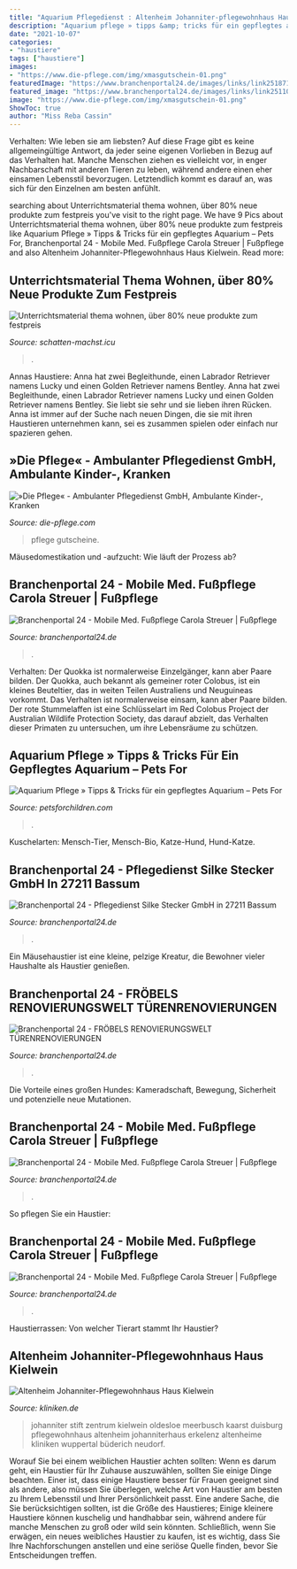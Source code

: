 ```yaml
---
title: "Aquarium Pflegedienst : Altenheim Johanniter-pflegewohnhaus Haus Kielwein"
description: "Aquarium pflege » tipps &amp; tricks für ein gepflegtes aquarium – pets for"
date: "2021-10-07"
categories:
- "haustiere"
tags: ["haustiere"]
images:
- "https://www.die-pflege.com/img/xmasgutschein-01.png"
featuredImage: "https://www.branchenportal24.de/images/links/link251871.png"
featured_image: "https://www.branchenportal24.de/images/links/link251101.png"
image: "https://www.die-pflege.com/img/xmasgutschein-01.png"
ShowToc: true
author: "Miss Reba Cassin"
---
```



Verhalten: Wie leben sie am liebsten?
Auf diese Frage gibt es keine allgemeingültige Antwort, da jeder seine eigenen Vorlieben in Bezug auf das Verhalten hat. Manche Menschen ziehen es vielleicht vor, in enger Nachbarschaft mit anderen Tieren zu leben, während andere einen eher einsamen Lebensstil bevorzugen. Letztendlich kommt es darauf an, was sich für den Einzelnen am besten anfühlt.

	

		
searching about Unterrichtsmaterial thema wohnen, über 80% neue produkte zum festpreis you've visit to the right page. We have 9 Pics about Unterrichtsmaterial thema wohnen, über 80% neue produkte zum festpreis like Aquarium Pflege » Tipps &amp; Tricks für ein gepflegtes Aquarium – Pets For, Branchenportal 24 - Mobile Med. Fußpflege Carola Streuer | Fußpflege and also Altenheim Johanniter-Pflegewohnhaus Haus Kielwein. Read more:
		
    
## Unterrichtsmaterial Thema Wohnen, über 80% Neue Produkte Zum Festpreis

<img loading=lazy src="https://schatten-machst.icu/npju/4KS4QorzT5ghoHAKLqT2QwAAAA.jpg" onerror="this.onerror=null;this.src='https://tse2.mm.bing.net/th?id=OIP.0tO_Nysd4NMWk7xAp1SbTgAAAA&amp;pid=15.1';" alt="Unterrichtsmaterial thema wohnen, über 80% neue produkte zum festpreis">

_Source: schatten-machst.icu_

>. 

	

Annas Haustiere: Anna hat zwei Begleithunde, einen Labrador Retriever namens Lucky und einen Golden Retriever namens Bentley.
Anna hat zwei Begleithunde, einen Labrador Retriever namens Lucky und einen Golden Retriever namens Bentley. Sie liebt sie sehr und sie lieben ihren Rücken. Anna ist immer auf der Suche nach neuen Dingen, die sie mit ihren Haustieren unternehmen kann, sei es zusammen spielen oder einfach nur spazieren gehen.

    
## »Die Pflege« - Ambulanter Pflegedienst GmbH, Ambulante Kinder-, Kranken

<img loading=lazy src="https://www.die-pflege.com/img/xmasgutschein-01.png" onerror="this.onerror=null;this.src='https://tse1.mm.bing.net/th?id=OIP.J_gpAF-pidO22r3MeRCnfAHaEi&amp;pid=15.1';" alt="»Die Pflege« - Ambulanter Pflegedienst GmbH, Ambulante Kinder-, Kranken">

_Source: die-pflege.com_

>pflege gutscheine. 

	

Mäusedomestikation und -aufzucht: Wie läuft der Prozess ab?

    
## Branchenportal 24 - Mobile Med. Fußpflege Carola Streuer | Fußpflege

<img loading=lazy src="https://www.branchenportal24.de/images/links/link251101.png" onerror="this.onerror=null;this.src='https://tse1.mm.bing.net/th?id=OIP.VzWezbIK6GbbMB_VspPjmgAAAA&amp;pid=15.1';" alt="Branchenportal 24 - Mobile Med. Fußpflege Carola Streuer | Fußpflege">

_Source: branchenportal24.de_

>. 

	

Verhalten: Der Quokka ist normalerweise Einzelgänger, kann aber Paare bilden.
Der Quokka, auch bekannt als gemeiner roter Colobus, ist ein kleines Beuteltier, das in weiten Teilen Australiens und Neuguineas vorkommt. Das Verhalten ist normalerweise einsam, kann aber Paare bilden. Der rote Stummelaffen ist eine Schlüsselart im Red Colobus Project der Australian Wildlife Protection Society, das darauf abzielt, das Verhalten dieser Primaten zu untersuchen, um ihre Lebensräume zu schützen.

    
## Aquarium Pflege » Tipps &amp; Tricks Für Ein Gepflegtes Aquarium – Pets For

<img loading=lazy src="https://www.hausjournal.net/wp-content/uploads/Aquarium-Pflege.jpg" onerror="this.onerror=null;this.src='https://tse1.mm.bing.net/th?id=OIP.IyWIzGnboE41saHoAk82nQHaE7&amp;pid=15.1';" alt="Aquarium Pflege » Tipps &amp; Tricks für ein gepflegtes Aquarium – Pets For">

_Source: petsforchildren.com_

>. 

	

Kuschelarten: Mensch-Tier, Mensch-Bio, Katze-Hund, Hund-Katze.

    
## Branchenportal 24 - Pflegedienst Silke Stecker GmbH In 27211 Bassum

<img loading=lazy src="https://www.branchenportal24.de/images/links/link252833.png" onerror="this.onerror=null;this.src='https://tse4.mm.bing.net/th?id=OIP.97H-lTWNczqHXrqp1cX40QAAAA&amp;pid=15.1';" alt="Branchenportal 24 - Pflegedienst Silke Stecker GmbH in 27211 Bassum">

_Source: branchenportal24.de_

>. 

	

Ein Mäusehaustier ist eine kleine, pelzige Kreatur, die Bewohner vieler Haushalte als Haustier genießen.

    
## Branchenportal 24 - FRÖBELS RENOVIERUNGSWELT TÜRENRENOVIERUNGEN

<img loading=lazy src="http://www.branchenportal24.de/images/links/link6665.gif" onerror="this.onerror=null;this.src='https://tse3.mm.bing.net/th?id=OIP.GS5DCvn6yHBPCEpFn8c2fQHaFT&amp;pid=15.1';" alt="Branchenportal 24 - FRÖBELS RENOVIERUNGSWELT TÜRENRENOVIERUNGEN">

_Source: branchenportal24.de_

>. 

	

Die Vorteile eines großen Hundes: Kameradschaft, Bewegung, Sicherheit und potenzielle neue Mutationen.

    
## Branchenportal 24 - Mobile Med. Fußpflege Carola Streuer | Fußpflege

<img loading=lazy src="https://www.branchenportal24.de/images/links/link252692.png" onerror="this.onerror=null;this.src='https://tse2.mm.bing.net/th?id=OIP.2NY-DxqdYT_vjbYhqTZejQAAAA&amp;pid=15.1';" alt="Branchenportal 24 - Mobile Med. Fußpflege Carola Streuer | Fußpflege">

_Source: branchenportal24.de_

>. 

	

So pflegen Sie ein Haustier:

    
## Branchenportal 24 - Mobile Med. Fußpflege Carola Streuer | Fußpflege

<img loading=lazy src="https://www.branchenportal24.de/images/links/link251871.png" onerror="this.onerror=null;this.src='https://tse4.mm.bing.net/th?id=OIP.FToKoRPP3Sdz0Z8y1LT0jgAAAA&amp;pid=15.1';" alt="Branchenportal 24 - Mobile Med. Fußpflege Carola Streuer | Fußpflege">

_Source: branchenportal24.de_

>. 

	

Haustierrassen: Von welcher Tierart stammt Ihr Haustier?

    
## Altenheim Johanniter-Pflegewohnhaus Haus Kielwein

<img loading=lazy src="https://www.kliniken.de/public/27204P/logo.jpg" onerror="this.onerror=null;this.src='https://tse4.mm.bing.net/th?id=OIP.cf8_etA3ynLfhb3Br1B1PAHaEU&amp;pid=15.1';" alt="Altenheim Johanniter-Pflegewohnhaus Haus Kielwein">

_Source: kliniken.de_

>johanniter stift zentrum kielwein oldesloe meerbusch kaarst duisburg pflegewohnhaus altenheim johanniterhaus erkelenz altenheime kliniken wuppertal büderich neudorf. 

	

Worauf Sie bei einem weiblichen Haustier achten sollten:
Wenn es darum geht, ein Haustier für Ihr Zuhause auszuwählen, sollten Sie einige Dinge beachten. Einer ist, dass einige Haustiere besser für Frauen geeignet sind als andere, also müssen Sie überlegen, welche Art von Haustier am besten zu Ihrem Lebensstil und Ihrer Persönlichkeit passt. Eine andere Sache, die Sie berücksichtigen sollten, ist die Größe des Haustieres; Einige kleinere Haustiere können kuschelig und handhabbar sein, während andere für manche Menschen zu groß oder wild sein könnten. Schließlich, wenn Sie erwägen, ein neues weibliches Haustier zu kaufen, ist es wichtig, dass Sie Ihre Nachforschungen anstellen und eine seriöse Quelle finden, bevor Sie Entscheidungen treffen.

